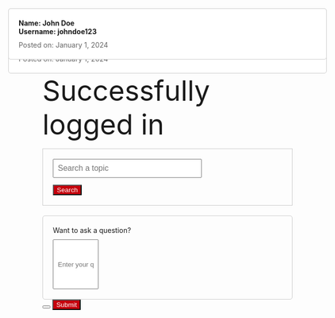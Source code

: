 ```yaml
---
layout: post
type: hacks
permalink: /postlogin
---
```

<span style="font-size:4em;">Successfully logged in</span>

<html lang="en">
<head>
<meta charset="UTF-8">
<meta name="viewport" content="width=device-width, initial-scale=1.0">
<title>Search Bar Example</title>
<style>

    #search-container {
        margin-bottom: 20px;
    }

    #search-input {
        width: 300px;
        padding: 8px;
        font-size: 16px;
    }

    #search-results {
        list-style-type: none;
        padding: 0;
    }

    #search-results li {
        margin-bottom: 5px;
    }
</style>
</head>
<body>

<div id="search-container">
    <input type="text" id="search-input" placeholder="Search a topic">
    <ul id="search-results"></ul>
    <button id="my-button" style="background-color: #c5000c; color: white;">Search</button>

</div>



<html lang="en">
<head>
    <meta charset="UTF-8">
    <meta name="viewport" content="width=device-width, initial-scale=1.0">
    <title>Question Details</title>
    <style>
        .question-box {
            border: 1px solid #ccc;
            padding: 40px; /* Increase padding to make the box bigger */
            margin-bottom: 20px;
            border-radius: 5px;
            position: fixed;
            top: 20px;
            left: 50%;
            transform: translateX(-50%);
            background-color: #fff;
            z-index: 1000;
            width: 80%; /* Set width to 80% of the viewport */
            max-width: 600px; /* Set maximum width to 600px */
        }
        .user-info {
            font-weight: bold;
            margin-bottom: 20px; /* Increase margin between user info and date */
        }
        .date {
            color: #666;
            font-size: 14px;
        }
    </style>
</head>
<body>

<div class="question-box">
    <div class="user-info">
        <p><label for="uid">User ID:< document.getElementById("uid").value </label> 
    </p>
        <span>Username: </span><span id="username">johndoe123</span>
    </div>
    <div class="date" id="post-date">Posted on: January 1, 2024</div>
</div>

</body>
</html>



<html lang="en">
<head>
    <meta charset="UTF-8">
    <meta name="viewport" content="width=device-width, initial-scale=1.0">
    <title>Question Details</title>
    <style>
        .question-box {
            border: 1px solid #ccc;
            padding: 20px;
            margin-bottom: 20px;
            border-radius: 5px;
        }
        .user-info {
            font-weight: bold;
            margin-bottom: 10px;
        }
        .date {
            color: #666;
            font-size: 14px;
        }
        #search-container {
            margin-bottom: 20px;
            border: 1px solid #ccc;
             padding: 20px;
        }
        #ask-question-box {
            border: 1px solid #ccc;
            padding: 20px;
            border-radius: 5px;
        }
        #ask-question-box {
            border: 1px solid #ccc;
            padding: 20px;
            border-radius: 5px;
        }
        #ask-question-input {
            width: 20%; /* Set input width to 100% */
            height: 100px; /* Set input height to 100 pixels */
            padding: 8px;
            margin-top: 10px;
            box-sizing: border-box;
        }
    </style>
</head>
<body>



<div class="question-box">
    <div class="user-info">
        <span>Name: </span><span id="user-name">John Doe</span><br>
        <span>Username: </span><span id="username">johndoe123</span>
    </div>
    <div class="date" id="post-date">Posted on: January 1, 2024</div>
</div>

<div id="ask-question-box">
    <span>Want to ask a question?</span><br>
    <input type="text" id="ask-question-input" placeholder="Enter your question here">
</div>
<button>           </button> 
<button id="my-button" style="background-color: #c5000c; color: white;">Submit</button>

</body>
</html>